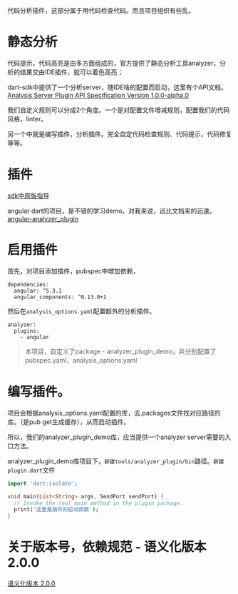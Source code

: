 代码分析插件，这部分属于用代码检查代码。而且项目组织有些乱。
# 静态分析

代码提示，代码高亮是由多方面组成的，官方提供了静态分析工具analyzer，分析的结果交由IDE插件，就可以着色高亮；

dart-sdk中提供了一个分析server，随IDE啥的配置而启动，这里有个API文档。
[Analysis Server Plugin API Specification Version 1.0.0-alpha.0](https://htmlpreview.github.io/?https://github.com/dart-lang/sdk/blob/master/pkg/analyzer_plugin/doc/api.html)

我们自定义规则可以分成2个角度。一个是对配置文件增减规则，配置我们的代码风格，linter。

另一个中就是编写插件，分析插件。完全自定代码检查规则、代码提示，代码修复等等。

# 插件
[sdk中原版指导](https://github.com/dart-lang/sdk/blob/master/pkg/analyzer_plugin/doc/tutorial/tutorial.md)

angular dart的项目，是不错的学习demo。对我来说，远比文档来的迅速。[angular-analyzer_plugin](https://github.com/dart-lang/angular/blob/master/angular/tools/analyzer_plugin/bin/plugin.dart)

# 启用插件
首先，对项目添加插件，pubspec中增加依赖，
```
dependencies:
  angular: ^5.3.1
  angular_components: ^0.13.0+1
```
然后在`analysis_options.yaml`配置额外的分析插件。
```
analyzer:
  plugins:
    - angular
```

> 本项目，自定义了package - analyzer_plugin_demo，并分别配置了 pubspec.yaml，analysis_options.yaml

# 编写插件。
项目会根据analysis_options.yaml配置的库，去.packages文件找对应路径的库。（是pub get生成缓存），从而启动插件。

所以，我们的analyzer_plugin_demo库，应当提供一个analyzer server需要的入口方法。

analyzer_plugin_demo库项目下，`新建tools/analyzer_plugin/bin`路径。`新建plugin.dart`文件
```dart
import 'dart:isolate';

void main(List<String> args, SendPort sendPort) {
  // Invoke the real main method in the plugin package.
  print('这里是插件的启动函数');
}
```



# 关于版本号，依赖规范 - 语义化版本 2.0.0
[语义化版本 2.0.0](https://semver.org/lang/zh-CN/)